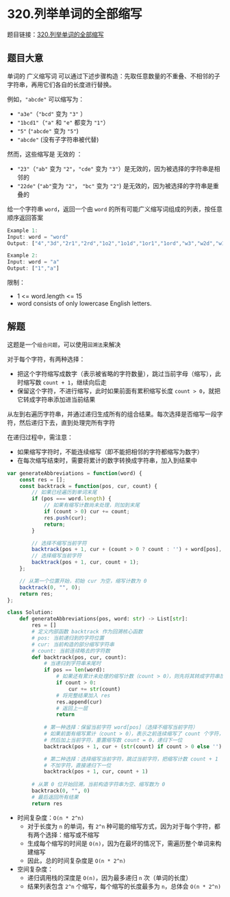 # 320.列举单词的全部缩写

题目链接：[320.列举单词的全部缩写](https://leetcode.cn/problems/generalized-abbreviation/)

## 题目大意

单词的 广义缩写词 可以通过下述步骤构造：先取任意数量的不重叠、不相邻的子字符串，再用它们各自的长度进行替换。

例如，`"abcde"` 可以缩写为：
- `"a3e"`（`"bcd"` 变为 `"3"` ）
- `"1bcd1"`（`"a"` 和 `"e"` 都变为 `"1"`）
- `"5"` (`"abcde"` 变为 `"5"`)
- `"abcde"` (没有子字符串被代替)

然而，这些缩写是 无效的 ：
- `"23"`（`"ab"` 变为 `"2"`，`"cde"` 变为 `"3"`）是无效的，因为被选择的字符串是相邻的
- `"22de"` (`"ab"`变为 `"2"`， `"bc"` 变为 `"2"`)  是无效的，因为被选择的字符串是重叠的

给一个字符串 `word`，返回一个由 `word` 的所有可能广义缩写词组成的列表，按任意顺序返回答案

```js
Example 1:
Input: word = "word"
Output: ["4","3d","2r1","2rd","1o2","1o1d","1or1","1ord","w3","w2d","w1r1","w1rd","wo2","wo1d","wor1","word"]

Example 2:
Input: word = "a"
Output: ["1","a"]
```

限制：
- 1 <= word.length <= 15
- word consists of only lowercase English letters.

## 解题

这题是一个`组合问题`，可以使用`回溯法`来解决

对于每个字符，有两种选择：
- 把这个字符缩写成数字（表示被省略的字符数量），跳过当前字母（缩写），此时缩写数 `count + 1`，继续向后走
- 保留这个字符，不进行缩写，此时如果前面有累积缩写长度 `count > 0`，就把它转成字符串添加进当前结果

从左到右遍历字符串，并通过递归生成所有的组合结果。每次选择是否缩写一段字符，然后递归下去，直到处理完所有字符

在递归过程中，需注意：
- 如果缩写字符时，不能连续缩写（即不能把相邻的字符都缩写为数字）
- 在每次缩写结束时，需要将累计的数字转换成字符串，加入到结果中

```js
var generateAbbreviations = function(word) {
    const res = [];
    const backtrack = function(pos, cur, count) {
        // 如果已经遍历到单词末尾
        if (pos === word.length) {
            // 如果有缩写计数尚未处理，则加到末尾
            if (count > 0) cur += count;
            res.push(cur);
            return;
        }

        // 选择不缩写当前字符
        backtrack(pos + 1, cur + (count > 0 ? count : '') + word[pos], 0);
        // 选择缩写当前字符
        backtrack(pos + 1, cur, count + 1);
    };

    // 从第一个位置开始，初始 cur 为空，缩写计数为 0
    backtrack(0, "", 0);
    return res;
};
```
```python
class Solution:
    def generateAbbreviations(pos, word: str) -> List[str]:
        res = []
        # 定义内部函数 backtrack 作为回溯核心函数
        # pos: 当前递归到的字符位置
        # cur: 当前构造的部分缩写字符串
        # count: 当前连续略去的字符数
        def backtrack(pos, cur, count):
            # 当递归到字符串末尾时
            if pos == len(word):
                # 如果还有累计未处理的缩写计数（count > 0），则先将其转成字符串加到 cur 中
                if count > 0:
                    cur += str(count)
                # 将完整结果加入 res
                res.append(cur)
                # 返回上一层
                return
            
            # 第一种选择：保留当前字符 word[pos]（选择不缩写当前字符）
            # 如果前面有缩写累计（count > 0），表示之前连续缩写了 count 个字符，先转成字符串加上
            # 然后加上当前字符，重置缩写数 count = 0，递归下一位
            backtrack(pos + 1, cur + (str(count) if count > 0 else '') + word[pos], 0)

            # 第二种选择：选择缩写当前字符，跳过当前字符，把缩写计数 count + 1
            # 不加字符，直接递归下一位
            backtrack(pos + 1, cur, count + 1)
        
        # 从第 0 位开始回溯，当前构造字符串为空、缩写数为 0
        backtrack(0, "", 0)
        # 最后返回所有结果
        return res
```

- 时间复杂度：`O(n * 2^n)`
  - 对于长度为 `n` 的单词，有 `2^n` 种可能的缩写方式，因为对于每个字符，都有两个选择：缩写或不缩写
  - 生成每个缩写的时间是 `O(n)`，因为在最坏的情况下，需遍历整个单词来构建缩写
  - 因此，总的时间复杂度是 `O(n * 2^n)`
- 空间复杂度：
  - 递归调用栈的深度是 `O(n)`，因为最多递归 `n` 次（单词的长度）
  - 结果列表包含 `2^n` 个缩写，每个缩写的长度最多为 `n`，总体会 `O(n * 2^n)`